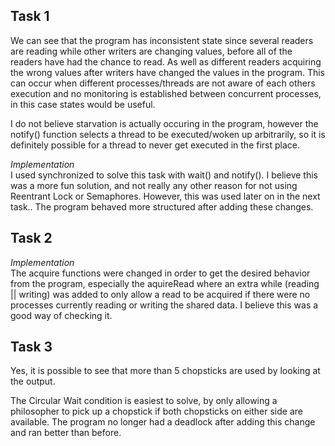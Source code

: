 ## Task 1

We can see that the program has inconsistent state since several readers are reading while other writers are changing values, before all of the readers have had the chance to read. As well as different readers acquiring the wrong values after writers have changed the values in the program. This can occur when different processes/threads are not aware of each others execution and no monitoring is established between concurrent processes, in this case states would be useful.

I do not believe starvation is actually occuring in the program, however the notify() function selects a thread to be executed/woken up arbitrarily, so it is definitely possible for a thread to never get executed in the first place.

*Implementation*<br>
I used synchronized to solve this task with wait() and notify(). I believe this was a more fun solution, and not really any other reason for not using Reentrant Lock or Semaphores. However, this was used later on in the next task.. The program behaved more structured after adding these changes.

## Task 2
*Implementation*<br>
The acquire functions were changed in order to get the desired behavior from the program, especially the aquireRead where an extra while (reading || writing) was added to only allow a read to be acquired if there were no processes currently reading or writing the shared data. I believe this was a good way of checking it.

## Task 3

Yes, it is possible to see that more than 5 chopsticks are used by looking at the output.

The Circular Wait condition is easiest to solve, by only allowing a philosopher to pick up a chopstick if both chopsticks on either side are available. The program no longer had a deadlock after adding this change and ran better than before.